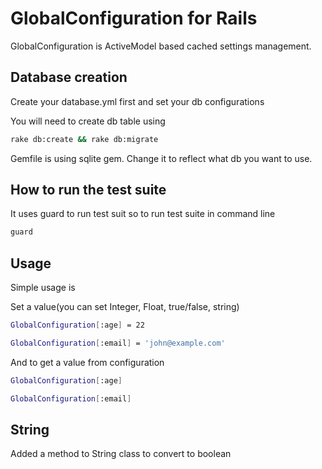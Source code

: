 GlobalConfiguration for Rails
========

GlobalConfiguration is ActiveModel based cached settings management.

Database creation
---
Create your database.yml first and set your db configurations


You will need to create db table using 

```sh
rake db:create && rake db:migrate 
```

Gemfile is using sqlite gem. Change it to reflect what db you want to use.


How to run the test suite
---

It uses guard to run test suit so to run test suite in command line

```sh
guard
```


Usage
---

Simple usage is

Set a value(you can set Integer, Float, true/false, string)

```sh
GlobalConfiguration[:age] = 22

GlobalConfiguration[:email] = 'john@example.com'
```


And to get a value from configuration

```sh
GlobalConfiguration[:age]

GlobalConfiguration[:email]
```

String
---

Added a method to String class to convert to boolean

